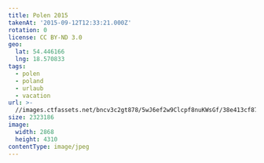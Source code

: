 ```yaml
---
title: Polen 2015
takenAt: '2015-09-12T12:33:21.000Z'
rotation: 0
license: CC BY-ND 3.0
geo:
  lat: 54.446166
  lng: 18.570833
tags:
  - polen
  - poland
  - urlaub
  - vacation
url: >-
  //images.ctfassets.net/bncv3c2gt878/5wJ6ef2w9Clcpf8nuKWsGf/38e413cf877822d73709ce319f7e5b29/polen-2015_25657098400_o
size: 2323186
image:
  width: 2868
  height: 4310
contentType: image/jpeg
---
```


